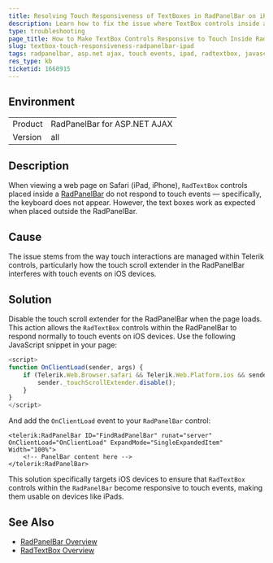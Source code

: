 ```yaml
---
title: Resolving Touch Responsiveness of TextBoxes in RadPanelBar on iPad
description: Learn how to fix the issue where TextBox controls inside a RadPanelBar do not respond to touch events on an iPad.
type: troubleshooting
page_title: How to Make TextBox Controls Responsive to Touch Inside RadPanelBar on iPad Devices
slug: textbox-touch-responsiveness-radpanelbar-ipad
tags: radpanelbar, asp.net ajax, touch events, ipad, radtextbox, javascript
res_type: kb
ticketid: 1668915
---
```


## Environment

<table>
<tbody>
<tr>
<td>Product</td>
<td>RadPanelBar for ASP.NET AJAX</td>
</tr>
<tr>
<td>Version</td>
<td>all</td>
</tr>
</table>

## Description

When viewing a web page on Safari (iPad, iPhone), `RadTextBox` controls placed inside a [RadPanelBar](https://docs.telerik.com/devtools/aspnet-ajax/controls/panelbar/overview) do not respond to touch events — specifically, the keyboard does not appear. However, the text boxes work as expected when placed outside the RadPanelBar.

## Cause

The issue stems from the way touch interactions are managed within Telerik controls, particularly how the touch scroll extender in the RadPanelBar interferes with touch events on iOS devices.

## Solution

Disable the touch scroll extender for the RadPanelBar when the page loads. This action allows the `RadTextBox` controls within the RadPanelBar to respond normally to touch events on iOS devices. Use the following JavaScript snippet in your page:

```javascript
<script>
function OnClientLoad(sender, args) {
    if (Telerik.Web.Browser.safari && Telerik.Web.Platform.ios && sender._touchScrollExtender) {
        sender._touchScrollExtender.disable();
    }
}
</script>
```

And add the `OnClientLoad` event to your `RadPanelBar` control:

```aspnet
<telerik:RadPanelBar ID="FindRadPanelBar" runat="server" OnClientLoad="OnClientLoad" ExpandMode="SingleExpandedItem" Width="100%">
    <!-- PanelBar content here -->
</telerik:RadPanelBar>
```

This solution specifically targets iOS devices to ensure that `RadTextBox` controls within the `RadPanelBar` become responsive to touch events, making them usable on devices like iPads.

## See Also

- [RadPanelBar Overview](https://docs.telerik.com/devtools/aspnet-ajax/controls/panelbar/overview)
- [RadTextBox Overview](https://docs.telerik.com/devtools/aspnet-ajax/controls/textbox/overview)
